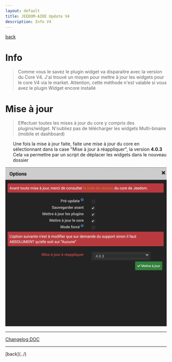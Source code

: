 ```yaml
---
layout: default
title: JEEDOM-AIDE Update V4
description: Info V4
---
```

[back](../)
# Info
<blockquote>
Comme vous le savez le plugin widget va disparaitre avec la version du Core V4. J'ai trouvé un moyen pour mettre à jour les widgets pour le core V4 via le market.
Attention, cette méthode n'est valable si vous avez le plugin Widget encore installé

</blockquote>

# Mise à jour
<blockquote>
Effectuer toutes les mises à jour du core y compris des plugins/widget. N'oubliez pas de télécharger les widgets Multi-binaire (mobile et dashboard)
</blockquote>
<ul>
Une fois la mise à jour faite, faite une mise à jour du core en sélectionnant dans la case "Mise à jour à réappliquer", la version <b>4.0.3</b>
Cela va permettre par un script de déplacer les widgets dans le nouveau dossier
    
</ul>

<p><img src="../img/AIDE_V4_UPDATE.png" alt="Fenêtre MOD Core" /></p>

<hr />
<dl>
    <a href="https://github.com/JEALG/JEEDOM-Widget_JAG-doc/commits/master">Changelog DOC</a>
</dl>
<hr />
[back](../)
